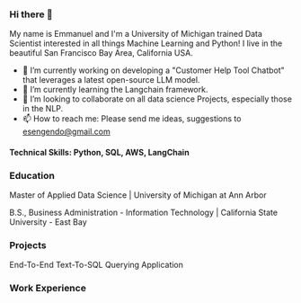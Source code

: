 ### Hi there 👋

My name is Emmanuel and I'm a University of Michigan trained Data Scientist interested in all things Machine Learning and Python!  I live in the beautiful San Francisco Bay Area, California USA.

- 🔭 I’m currently working on developing a "Customer Help Tool Chatbot" that leverages a latest open-source LLM model.
- 🌱 I’m currently learning the Langchain framework.
- 👯 I’m looking to collaborate on all data science Projects, especially those in the NLP.
- 📫 How to reach me: Please send me ideas, suggestions to esengendo@gmail.com
  
#### Technical Skills: Python, SQL, AWS, LangChain

### Education

Master of Applied Data Science | University of Michigan at Ann Arbor

B.S., Business Administration - Information Technology | California State University - East Bay

### Projects

End-To-End Text-To-SQL Querying Application


### Work Experience







<!--
**esengendo/esengendo** is a ✨ _special_ ✨ repository because its `README.md` (this file) appears on your GitHub profile.

Here are some ideas to get you started:

- 🔭 I’m currently working on ...
- 🌱 I’m currently learning ...
- 👯 I’m looking to collaborate on ...
- 🤔 I’m looking for help with ...
- 💬 Ask me about ...
- 📫 How to reach me: ...
- 😄 Pronouns: ...
- ⚡ Fun fact: ...
-->
